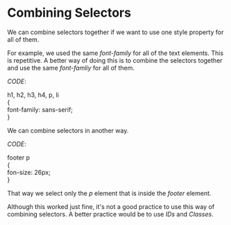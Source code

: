 # Combining Selectors

We can combine selectors together if we want to use one style property for all of them.

For example, we used the same _font-family_ for all of the text elements. This is repetitive. A better way of doing this is to combine the selectors together and use the same _font-famliy_ for all of them.

_CODE_:

h1, h2, h3, h4, p, li  
{  
font-family: sans-serif;  
}

We can combine selectors in another way.

_CODE_:

footer p  
{  
 fon-size: 26px;  
}

That way we select only the _p_ element that is inside the _footer_ element.

Although this worked just fine, it's not a good practice to use this way of combining selectors.
A better practice would be to use _IDs_ and _Classes_.
